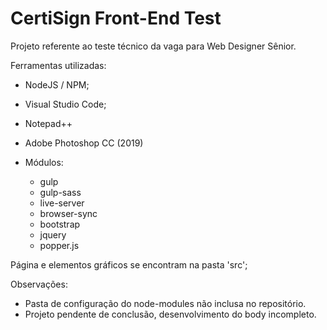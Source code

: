 # CertiSign Front-End Test
Projeto referente ao teste técnico da vaga para Web Designer Sênior.

Ferramentas utilizadas:
- NodeJS / NPM;
- Visual Studio Code;
- Notepad++
- Adobe Photoshop CC (2019)

- Módulos:
  - gulp
  - gulp-sass
  - live-server
  - browser-sync
  - bootstrap
  - jquery
  - popper.js
  
Página e elementos gráficos se encontram na pasta 'src';

Observações:
- Pasta de configuração do node-modules não inclusa no repositório.
- Projeto pendente de conclusão, desenvolvimento do body incompleto.
